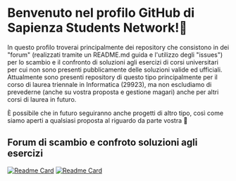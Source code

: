# Benvenuto nel profilo GitHub di Sapienza Students Network!🎉

In questo profilo troverai principalmente dei repository che consistono in dei "forum" (realizzati tramite un README.md guida e l'utilizzo degli "issues") per lo scambio e il confronto di soluzioni agli esercizi di corsi universitari per cui non sono presenti pubblicamente delle soluzioni valide ed ufficiali. Attualmente sono presenti repository di questo tipo principalmente per il corso di laurea triennale in Informatica (29923), ma non escludiamo di prevederne (anche su vostra proposta e gestione magari) anche per altri corsi di laurea in futuro.

È possibile che in futuro seguiranno anche progetti di altro tipo, così come siamo aperti a qualsiasi proposta al riguardo da parte vostra 🙂

## Forum di scambio e confroto soluzioni agli esercizi

[![Readme Card](https://github-readme-stats.vercel.app/api/pin/?username=sapienzastudentsnetwork&show_owner&repo=mmi2122&theme=radical)](https://github.com/sapienzastudentsnetwork/mmi2122) [![Readme Card](https://github-readme-stats.vercel.app/api/pin/?username=sapienzastudentsnetwork&show_owner&repo=CP1-2223&theme=radical)](https://github.com/sapienzastudentsnetwork/CP1-2223)
